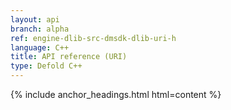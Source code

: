 ```yaml
---
layout: api
branch: alpha
ref: engine-dlib-src-dmsdk-dlib-uri-h
language: C++
title: API reference (URI)
type: Defold C++
---
```

{% include anchor_headings.html html=content %}